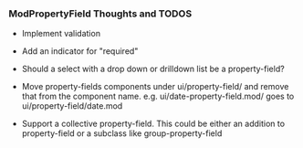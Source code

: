 ### ModPropertyField Thoughts and TODOS


- Implement validation
- Add an indicator for "required"
- Should a select with a drop down or drilldown list be a property-field? 
- Move property-fields components under ui/property-field/ and remove that from the component name. 
  e.g. ui/date-property-field.mod/ goes to ui/property-field/date.mod 

- Support a collective property-field. This could be either an addition to property-field or a subclass like group-property-field
 